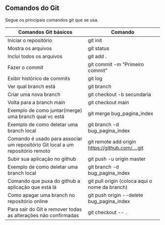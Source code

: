 ## Comandos do Git 

Segue os principais comandos git que se usa. 

| Comandos Git básicos | Comando  |
| ------ | ------ |
| Iniciar o repositório | git init |
| Mostra os arquivos | git status |
| Inclui todos os arquivos | git add . |
| Fazer o commit | git commit -m "Primeiro commit" |
| Exibir histórico de commits | git log |
| Ver qual branch está |   git branch  |
| Criar uma nova branch | git checkout -b secundaria |
| Volta para a branch main | git checkout main |
| Exemplo de como juntar(merge) uma branch qual vc está | git merge bug_pagina_index |
| Exemplo de como deletar uma branch local | git branch -d bug_pagina_index |
| Comando é usado para associar um repositório Git local a um repositório remoto | git remote add origin https://github.com/....git |
| Subir sua aplicação no github | git push -u origin master | 
| Exemplo de como deletar uma branch local | git branch -d bug_pagina_index |
| Comando que puxa do github a aplicação que está lá | git pull origin (coloca aqui o nome da branch) |
| Como apagar uma branch no repositório online | git push origin --delete bug_pagina_index |
| Para sair do Git e remover todas as alterações não confirmadas | git checkout -- . |
